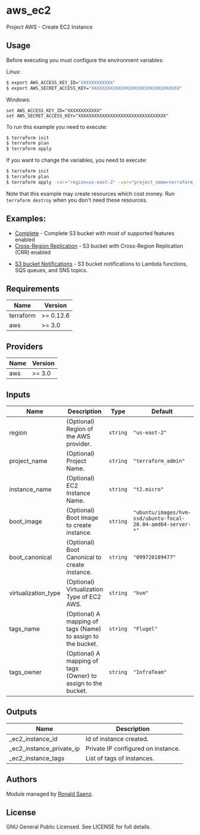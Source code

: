 # aws_ec2
Project AWS - Create EC2 Instance

## Usage

Before executing you must configure the environment variables:

Linux:
```bash
$ export AWS_ACCESS_KEY_ID="XXXXXXXXXXXX"
$ export AWS_SECRET_ACCESS_KEY="XXXXXXXXXXXXXXXXXXXXXXXXXXXXXXXXX"
```

Windows:
```
set AWS_ACCESS_KEY_ID="XXXXXXXXXXXX"
set AWS_SECRET_ACCESS_KEY="XXXXXXXXXXXXXXXXXXXXXXXXXXXXXXXXX"
```

To run this example you need to execute:

```bash
$ terraform init
$ terraform plan
$ terraform apply 
```

If you want to change the variables, you need to execute:

```bash
$ terraform init
$ terraform plan
$ terraform apply -var="region=us-east-2" -var="project_name=terraform_admin" -var="instance_name=t2.micro" -var="boot_image=ubuntu/images/hvm-ssd/ubuntu-focal-20.04-amd64-server-*" -var="boot_canonical=099720109477" -var="tags_name=Flugel" -var="tags_owner=InfraTeam"
```

Note that this example may create resources which cost money. Run `terraform destroy` when you don't need these resources.

## Examples:

* [Complete](https://github.com/terraform-aws-modules/terraform-aws-s3-bucket/tree/master/examples/complete) - Complete S3 bucket with most of supported features enabled
* [Cross-Region Replication](https://github.com/terraform-aws-modules/terraform-aws-s3-bucket/tree/master/examples/s3-replication) - S3 bucket with Cross-Region Replication (CRR) enabled
- [S3 bucket Notifications](https://github.com/terraform-aws-modules/terraform-aws-s3-bucket/tree/master/examples/notification) - S3 bucket notifications to Lambda functions, SQS queues, and SNS topics.

<!-- BEGINNING OF PRE-COMMIT-TERRAFORM DOCS HOOK -->
## Requirements

| Name | Version |
|------|---------|
| terraform | >= 0.12.6 |
| aws | >= 3.0 |

## Providers

| Name | Version |
|------|---------|
| aws | >= 3.0 |

## Inputs

| Name | Description | Type | Default | Required |
|------|-------------|------|---------|:--------:|
| region | (Optional) Region of the AWS provider. | `string` | `"us-east-2"` | no |
| project_name | (Optional) Project Name. | `string` | `"terraform_admin"` | no |
| instance_name | (Optional) EC2 Instance Name. | `string` | `"t2.micro"` | no |
| boot_image | (Optional) Boot Image to create instance. | `string` | `"ubuntu/images/hvm-ssd/ubuntu-focal-20.04-amd64-server-*"` | no |
| boot_canonical | (Optional) Boot Canonical to create instance. | `string` | `"099720109477"` | no |
| virtualization_type | (Optional) Virtualization Type of EC2 AWS. | `string` | `"hvm"` | no |
| tags_name | (Optional) A mapping of tags (Name) to assign to the bucket. | `string` | `"Flugel"` | no |
| tags_owner | (Optional) A mapping of tags (Owner) to assign to the bucket. | `string` | `"InfraTeam"` | no |

## Outputs

| Name | Description |
|------|-------------|
| _ec2\_instance\_id | Id of instance created. |
| _ec2\_instance\_private_ip | Private IP configured on instance. |
| _ec2\_instance\_tags | List of tags of instances. |
<!-- END OF PRE-COMMIT-TERRAFORM DOCS HOOK -->

## Authors

Module managed by [Ronald Saenz](https://github.com/ronaldsaenz88).

## License

GNU General Public Licensed. See LICENSE for full details.